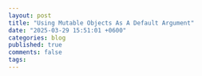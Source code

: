 ```yaml
---
layout: post
title: "Using Mutable Objects As A Default Argument"
date: "2025-03-29 15:51:01 +0600"
categories: blog
published: true
comments: false
tags:
---
```

